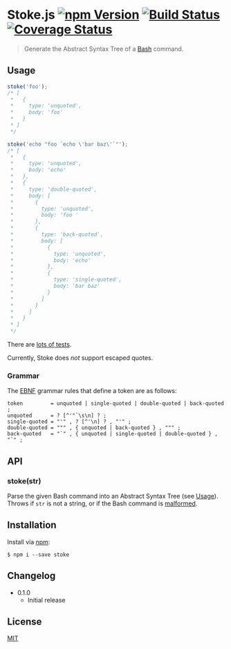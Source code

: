 # Stoke.js [![npm Version](http://img.shields.io/npm/v/stoke.svg?style=flat)](https://www.npmjs.org/package/stoke) [![Build Status](https://img.shields.io/travis/yuanqing/stoke.svg?branch=master&style=flat)](https://travis-ci.org/yuanqing/stoke) [![Coverage Status](https://img.shields.io/coveralls/yuanqing/stoke.svg?style=flat)](https://coveralls.io/r/yuanqing/stoke)

> Generate the Abstract Syntax Tree of a [Bash](http://www.gnu.org/software/bash/) command.

## Usage

```js
stoke('foo');
/* [
 *   {
 *     type: 'unquoted',
 *     body: 'foo'
 *   }
 * ]
 */

stoke('echo "foo `echo \'bar baz\'`"');
/* [
 *   {
 *     type: 'unquoted',
 *     body: 'echo'
 *   },
 *   {
 *     type: 'double-quoted',
 *     body: [
 *       {
 *         type: 'unquoted',
 *         body: 'foo '
 *       },
 *       {
 *         type: 'back-quoted',
 *         body: [
 *           {
 *             type: 'unquoted',
 *             body: 'echo'
 *           },
 *           {
 *             type: 'single-quoted',
 *             body: 'bar baz'
 *           }
 *         ]
 *       }
 *     ]
 *   }
 * ]
 */
```

There are [lots of tests](https://github.com/yuanqing/stoke/blob/master/test).

Currently, Stoke does *not* support escaped quotes.

### Grammar

The [EBNF](http://en.wikipedia.org/wiki/Extended_Backus-Naur_Form) grammar rules that define a token are as follows:

```
token         = unquoted | single­-quoted | double­-quoted | back-quoted ;
unquoted      = ? [^'"`\s\n] ? ;
single­-quoted = "'" , ? [^'\n] ? , "'" ;
double-­quoted = """ , { unquoted | back-quoted } , """ ;
back-quoted   = "`" , { unquoted | single­-quoted | double­-quoted } , "`" ;
```

## API

### stoke(str)

Parse the given Bash command into an Abstract Syntax Tree (see [Usage](#usage)). Throws if `str` is not a string, or if the Bash command is [malformed](#grammar).

## Installation

Install via [npm](https://npmjs.com/):

```
$ npm i --save stoke
```

## Changelog

- 0.1.0
  - Initial release

## License

[MIT](https://github.com/yuanqing/stoke/blob/master/LICENSE)
